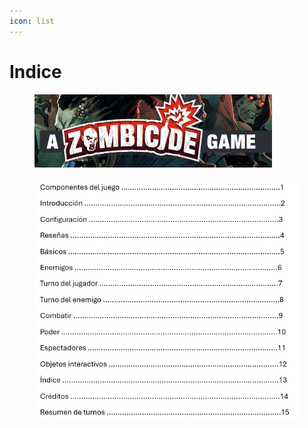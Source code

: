 ```yaml
---
icon: list
---
```


# Indice

<figure><img src="../.gitbook/assets/image (7).png" alt=""><figcaption></figcaption></figure>

<figure><img src="../.gitbook/assets/image (10).png" alt=""><figcaption></figcaption></figure>



